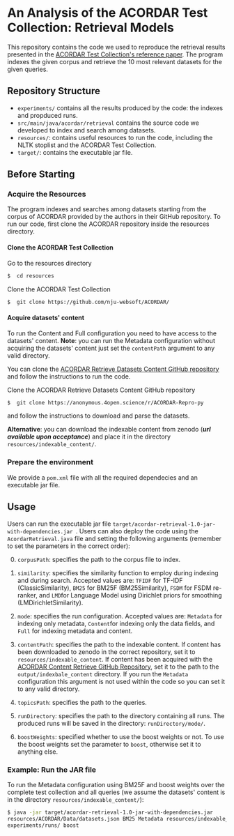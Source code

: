 # An Analysis of the ACORDAR Test Collection: Retrieval Models

This repository contains the code we used to reproduce the retrieval results presented in the [ACORDAR Test Collection's reference paper](https://doi.org/10.1145/3477495.3531729). The program indexes the given corpus and retrieve the 10 most relevant datasets for the given queries. 

## Repository Structure
- `experiments/` contains all the results produced by the code: the indexes and propduced runs.
- `src/main/java/acordar/retrieval` contains the source code we developed to index and search among datasets.
- `resources/`: contains useful resources to run the code, including the NLTK stoplist and the ACORDAR Test Collection.
- `target/`: contains the executable jar file.

## Before Starting

### Acquire the Resources
The program indexes and searches among datasets starting from the corpus of ACORDAR provided by the authors in their GitHub repository. To run our code, first clone the ACORDAR repository inside the resources directory.

#### Clone the ACORDAR Test Collection

Go to the resources directory
```bash
$  cd resources
```

Clone the ACORDAR Test Collection
```bash
$  git clone https://github.com/nju-websoft/ACORDAR/
```

#### Acquire datasets' content

To run the Content and Full configuration you need to have access to the datasets' content. **Note**: you can run the Metadata configuration without acquiring the datasets' content just set the `contentPath` argument to any valid directory.

You can clone the [ACORDAR Retrieve Datasets Content GitHub repository](https://anonymous.4open.science/r/ACORDAR-Repro-py) and follow the instructions to run the code. 

Clone the ACORDAR Retrieve Datasets Content GitHub repository
```bash
$  git clone https://anonymous.4open.science/r/ACORDAR-Repro-py
```
and follow the instructions to download and parse the datasets.

**Alternative**: you can download the indexable content from zenodo (_**url available upon acceptance**_) and place it in the directory `resources/indexable_content/`.

### Prepare the environment
We provide a `pom.xml` file with all the required dependecies and an executable jar file. 

## Usage

Users can run the executable jar file `target/acordar-retrieval-1.0-jar-with-dependencies.jar `. Users can also deploy the code using the `AcordarRetrieval.java` file and setting the following arguments (remember to set the parameters in the correct order):

0.  `corpusPath`: specifies the path to the corpus file to index.

1. `similarity`: specifies the similarity function to employ during indexing and during search. Accepted values are: `TFIDF` for TF-IDF (ClassicSimilarity), `BM25` for BM25F (BM25Similarity), `FSDM` for FSDM re-ranker, and `LMD`for Language Model using Dirichlet priors for smoothing (LMDirichletSimilarity).

2. `mode`: specifies the run configuration. Accepted values are: `Metadata` for indexing only metadata, `Content`for indexing only the data fields, and `Full` for indexing metadata and content.

3. `contentPath`: specifies the path to the indexable content. If content has been downloaded to zenodo in the correct repository, set it to `resources/indexable_content`. If content has been acquired with the [ACORDAR Content Retrieve GitHub Repository](https://anonymous.4open.science/r/ACORDAR-Repro-py), set it to the path to the `output/indexbale_content` directory. If you run the `Metadata` configuration this argument is not used within the code so you can set it to any valid directory.

4.  `topicsPath`: specifies the path to the queries.

5.  `runDirectory`: specifies the path to the directory containing all runs. The produced runs will be saved in the directory: `runDirectory/mode/`.

6. `boostWeights`: specified whether to use the boost weights or not. To use the boost weights set the parameter to `boost`, otherwise set it to anything else.

### Example: Run the JAR file

To run the Metadata configuration using BM25F and boost weights over the complete test collection and all queries (we assume the datasets' content is in the directory `resources/indexable_content/`):

```bash
$ java -jar target/acordar-retrieval-1.0-jar-with-dependencies.jar 
resources/ACORDAR/Data/datasets.json BM25 Metadata resources/indexable_content/ resources/ACORDAR/Data/all_queries.txt 
experiments/runs/ boost
```
